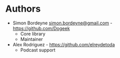# Authors

- Simon Bordeyne <simon.bordeyne@gmail.com> - https://github.com/Dogeek
    - Core library
    - Maintainer
- Alex Rodriguez - https://github.com/elreydetoda
    - Podcast support
